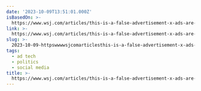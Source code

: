 ```yaml
---
date: '2023-10-09T13:51:01.000Z'
isBasedOn: >-
  https://www.wsj.com/articles/this-is-a-false-advertisement-x-ads-are-being-challenged-by-reader-context-239ef2e6
link: >-
  https://www.wsj.com/articles/this-is-a-false-advertisement-x-ads-are-being-challenged-by-reader-context-239ef2e6
slug: >-
  2023-10-09-httpswwwwsjcomarticlesthis-is-a-false-advertisement-x-ads-are-being-challenged-by-reader-context-239ef2e6
tags:
  - ad tech
  - politics
  - social media
title: >-
  https://www.wsj.com/articles/this-is-a-false-advertisement-x-ads-are-being-challenged-by-reader-context-239ef2e6
---
```


